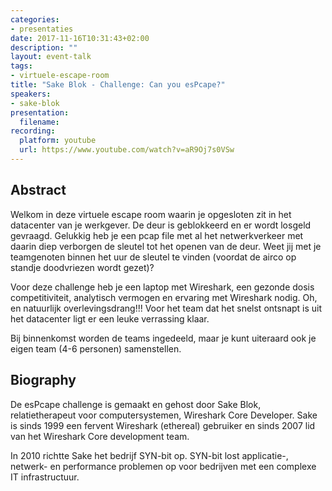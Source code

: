 ```yaml
---
categories:
- presentaties
date: 2017-11-16T10:31:43+02:00
description: ""
layout: event-talk
tags:
- virtuele-escape-room
title: "Sake Blok - Challenge: Can you esPcape?"
speakers:
- sake-blok
presentation: 
  filename: 
recording:
  platform: youtube
  url: https://www.youtube.com/watch?v=aR9Oj7s0VSw
---
```


## Abstract

Welkom in deze virtuele escape room waarin je opgesloten zit in het datacenter van je werkgever. De deur is geblokkeerd en er wordt losgeld gevraagd. Gelukkig heb je een pcap file met al het netwerkverkeer met daarin diep verborgen de sleutel tot het openen van de deur. Weet jij met je teamgenoten binnen het uur de sleutel te vinden (voordat de airco op standje doodvriezen wordt gezet)?

Voor deze challenge heb je een laptop met Wireshark, een gezonde dosis competitiviteit, analytisch vermogen en ervaring met Wireshark nodig. Oh, en natuurlijk overlevingsdrang!!! Voor het team dat het snelst ontsnapt is uit het datacenter ligt er een leuke verrassing klaar.


Bij binnenkomst worden de teams ingedeeld, maar je kunt uiteraard ook je eigen team (4-6 personen) samenstellen.

## Biography

De esPcape challenge is gemaakt en gehost door Sake Blok, relatietherapeut voor computersystemen, Wireshark Core Developer. Sake is sinds 1999 een fervent Wireshark (ethereal) gebruiker en sinds 2007 lid van het Wireshark Core development team.

In 2010 richtte Sake het bedrijf SYN-bit op. SYN-bit lost applicatie-, netwerk- en performance problemen op voor bedrijven met een complexe IT infrastructuur.